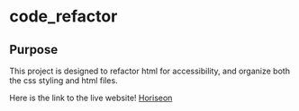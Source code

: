 # code_refactor

## Purpose

This project is designed to refactor html for accessibility, and organize both the css styling and html files.

Here is the link to the live website! [Horiseon](https://jazzminsharee.github.io/code_refactor/)